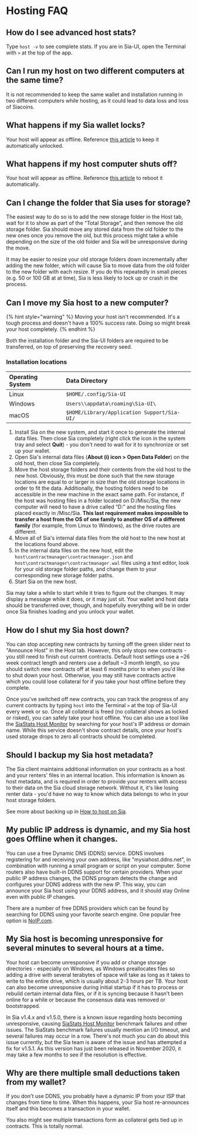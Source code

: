 # Hosting FAQ

## How do I see advanced host stats?

Type `host -v` to see complete stats. If you are in Sia-UI, open the Terminal with `>` at the top of the app.

## Can I run my host on two different computers at the same time?

It is not recommended to keep the same wallet and installation running in two different computers while hosting, as it could lead to data loss and loss of Siacoins.

## What happens if my Sia wallet locks?

Your host will appear as offline. Reference [this article](../your-sia-wallet/for-advanced-users/how-to-automatically-restart-and-unlock-sia.md) to keep it automatically unlocked.

## What happens if my host computer shuts off?

Your host will appear as offline. Reference [this article](../your-sia-wallet/for-advanced-users/how-to-automatically-restart-and-unlock-sia.md) to reboot it automatically.

## Can I change the folder that Sia uses for storage?

The easiest way to do so is to add the new storage folder in the Host tab, wait for it to show as part of the "Total Storage", and then remove the old storage folder. Sia should move any stored data from the old folder to the new ones once you remove the old, but this process might take a while depending on the size of the old folder and Sia will be unresponsive during the move. 

It may be easier to resize your old storage folders down incrementally after adding the new folder, which will cause Sia to move data from the old folder to the new folder with each resize. If you do this repeatedly in small pieces \(e.g. 50 or 100 GB at at time\), Sia is less likely to lock up or crash in the process.

## Can I move my Sia host to a new computer?

{% hint style="warning" %}
Moving your host isn't recommended. It's a tough process and doesn't have a 100% success rate. Doing so might break your host completely.
{% endhint %}

Both the installation folder and the Sia-UI folders are required to be transferred, on top of preserving the recovery seed. 

### Installation locations

| Operating System | Data Directory |
| :--- | :--- |
| Linux | `$HOME/.config/Sia-UI` |
| Windows | `Users\\appdata\roaming\Sia-UI\` |
| macOS | `$HOME/Library/Application Support/Sia-UI/` |



1. Install Sia on the new system, and start it once to generate the internal data files. Then close Sia completely \(right click the icon in the system tray and select **Quit**\) - you don't need to wait for it to synchronize or set up your wallet. 
2. Open Sia's internal data files \(**About \(i\) icon &gt; Open Data Folder**\) on the old host, then close Sia completely. 
3. Move the host storage folders and their contents from the old host to the new host. Obviously, this must be done such that the new storage locations are equal to or larger in size than the old storage locations in order to fit the data. Additionally, the hosting folders need to be accessible in the new machine in the exact same path. For instance, if the host was hosting files in a folder located on D:/Misc/Sia, the new computer will need to have a drive called “D:” and the hosting files placed exactly in /Misc/Sia. **This last requirement makes impossible to transfer a host from the OS of one family to another OS of a different family** \(for example, from Linux to Windows\), as the drive routes are different.
4. Move all of Sia's internal data files from the old host to the new host at the locations found above.
5. In the internal data files on the new host, edit the `host\contractmanager\contractmanager.json` and `host\contractmanager\contractmanager.wal` files using a text editor, look for your old storage folder paths, and change them to your corresponding new storage folder paths. 
6. Start Sia on the new host.

Sia may take a while to start while it tries to figure out the changes. It may display a message while it does, or it may just sit. Your wallet and host data should be transferred over, though, and hopefully everything will be in order once Sia finishes loading and you unlock your wallet.

## How do I shut my Sia host down?

You can stop accepting new contracts by turning off the green slider next to "Announce Host" in the Host tab. However, this only stops new contracts - you still need to finish out current contracts. Default host settings use a ~26 week contract length and renters use a default ~3 month length, so you should switch new contracts off at least 6 months prior to when you'd like to shut down your host. Otherwise, you may still have contracts active which you could lose collateral for if you take your host offline before they complete. 

Once you've switched off new contracts, you can track the progress of any current contracts by typing `host` into the Terminal `>` at the top of Sia-UI every week or so. Once all collateral is freed \(no collateral shows as locked or risked\), you can safely take your host offline. You can also use a tool like the [SiaStats Host Monitor](https://siastats.info/hosts) by searching for your host's IP address or domain name. While this service doesn't show contract details, once your host's used storage drops to zero all contracts should be completed.

## Should I backup my Sia host metadata?

The Sia client maintains additional information on your contracts as a host and your renters' files in an internal location. This information is known as host metadata, and is required in order to provide your renters with access to their data on the Sia cloud storage network. Without it, it's like losing renter data - you'd have no way to know which data belongs to who in your host storage folders.

See more about backing up in [How to host on Sia](how-to-host-on-sia.md#set-up-host-metadata-backups).

## **My public IP address is dynamic, and my Sia host goes Offline when it changes.**

You can use a free Dynamic DNS \(DDNS\) service. DDNS involves registering for and receiving your own address, like "mysiahost.ddns.net", in combination with running a small program or script on your computer. Some routers also have built-in DDNS support for certain providers. When your public IP address changes, the DDNS program detects the change and configures your DDNS address with the new IP. This way, you can announce your Sia host using your DDNS address, and it should stay Online even with public IP changes. 

There are a number of free DDNS providers which can be found by searching for DDNS using your favorite search engine. One popular free option is [NoIP.com](https://www.noip.com/). 

## My Sia host is becoming unresponsive for several minutes to several hours at a time.

Your host can become unresponsive if you add or change storage directories - especially on Windows, as Windows preallocates files so adding a drive with several terabytes of space will take as long as it takes to write to the entire drive, which is usually about 2-3 hours per TB. Your host can also become unresponsive during initial startup if it has to process or rebuild certain internal data files, or if it is syncing because it hasn't been online for a while or because the consensus data was removed or bootstrapped. 

In Sia v1.4.x and v1.5.0, there is a known issue regarding hosts becoming unresponsive, causing [SiaStats Host Monitor](https://siastats.info/hosts) benchmark failures and other issues. The SiaStats benchmark failures usually mention an I/O timeout, and several failures may occur in a row. There's not much you can do about this issue currently, but the Sia team is aware of the issue and has attempted a fix for v1.5.1. As this version has just been released in November 2020, it may take a few months to see if the resolution is effective.

## Why are there multiple small deductions taken from my wallet?

If you don't use DDNS, you probably have a dynamic IP from your ISP that changes from time to time. When this happens, your Sia host re-announces itself and this becomes a transaction in your wallet.

You also might see multiple transactions form as collateral gets tied up in contracts. This is totally normal.

